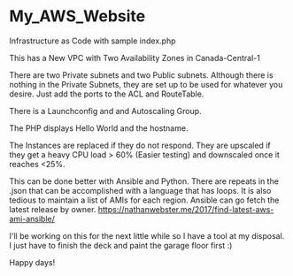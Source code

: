 # My_AWS_Website
Infrastructure as Code with sample index.php


This has a New VPC with Two Availability Zones in Canada-Central-1

There are two Private subnets and two Public subnets.  Although there is nothing in the Private Subnets, they are set up to be used for whatever you desire.  Just add the ports to the ACL and RouteTable.

There is a Launchconfig and and Autoscaling Group.

The PHP displays Hello World and the hostname.

The Instances are replaced if they do not respond.  They are upscaled if they get a heavy CPU load > 60% (Easier testing) and downscaled once it reaches <25%.

This can be done better with Ansible and Python.  There are repeats in the .json that can be accomplished with a language that has loops.  It is also tedious to maintain a list of AMIs for each region.  Ansible can go fetch the latest release by owner.
https://nathanwebster.me/2017/find-latest-aws-ami-ansible/

I'll be working on this for the next little while so I have a tool at my disposal.  I just have to finish the deck and paint the garage floor first :)

Happy days!
